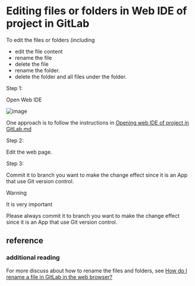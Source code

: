# Editing files or folders in Web IDE of project in GitLab
To edit the files or folders (including 

+ edit the file content
+ rename the file
+ delete the file
+ rename the folder.
+ delete the folder and all files under the folder.

Step 1:

Open Web IDE

![image](https://github.com/user-attachments/assets/fdbe7c87-88a6-4e42-919d-4ada4073ed5c)

One approach is to follow the instructions in [Opening web IDE of project in GitLab.md](https://github.com/40843245/GitLab-tutorial/blob/main/operation/Opening%20web%20IDE%20of%20project%20in%20GitLab.md)

Step 2:

Edit the web page.

Step 3:

Commit it to branch you want to make the change effect since it is an App that use Git version control.

> [!WARNING]
> It is very important
>
> Please always commit it to branch you want to make the change effect since it is an App that use Git version control.

## reference
### additional reading
For more discuss about how to rename the files and folders, see [How do I rename a file in GitLab in the web browser?](https://stackoverflow.com/questions/60570379/how-do-i-rename-a-file-in-gitlab-in-the-web-browser)
